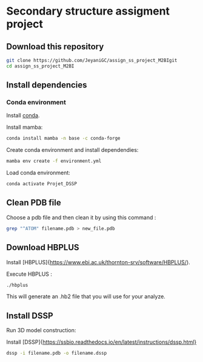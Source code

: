 # Secondary structure assigment project

## Download this repository

```bash
git clone https://github.com/JeyaniGC/assign_ss_project_M2BIgit
cd assign_ss_project_M2BI
```

## Install dependencies

### Conda environment

Install [conda](https://docs.conda.io/en/latest/miniconda.html).

Install mamba:

```bash
conda install mamba -n base -c conda-forge
```

Create conda environment and install dependendies:

```bash
mamba env create -f environment.yml
```

Load conda environment:

```bash
conda activate Projet_DSSP
```
## Clean PDB file

Choose a pdb file and then clean it by using this command :

```bash
grep "^ATOM" filename.pdb > new_file.pdb
```

## Download HBPLUS

Install [HBPLUS]{https://www.ebi.ac.uk/thornton-srv/software/HBPLUS/).

Execute HBPLUS : 

```bash
./hbplus
```

This will generate an .hb2 file that you will use for your analyze.

## Install DSSP

Run 3D model construction:

Install [DSSP]{https://ssbio.readthedocs.io/en/latest/instructions/dssp.html}


```bash
dssp -i filename.pdb -o filename.dssp
```
